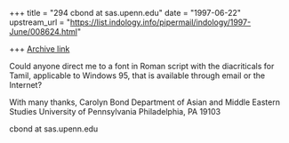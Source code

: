 +++
title = "294 cbond at sas.upenn.edu"
date = "1997-06-22"
upstream_url = "https://list.indology.info/pipermail/indology/1997-June/008624.html"

+++
[Archive link](https://list.indology.info/pipermail/indology/1997-June/008624.html)

Could anyone direct me to a font in Roman script with the diacriticals 
for Tamil, applicable to Windows 95, that is available through email or the 
Internet?

With many thanks,
Carolyn Bond
Department of Asian and Middle Eastern Studies
University of Pennsylvania
Philadelphia, PA  19103

cbond at sas.upenn.edu




